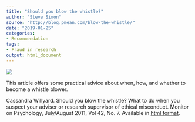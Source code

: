 ```yaml
---
title: "Should you blow the whistle?"
author: "Steve Simon"
source: "http://blog.pmean.com/blow-the-whistle/"
date: "2019-01-25"
categories:
- Recommendation
tags:
- Fraud in research
output: html_document
---
```


![](http://www.pmean.com/images/19/blow-the-whistle01.png)

<div class="notes">

This article offers some practical advice about when, how, and whether to become a whistle blower.

Cassandra Willyard. Should you blow the whistle? What to do when you suspect your adviser or research supervisor of ethical misconduct. Monitor on Psychology, July/August 2011, Vol 42, No. 7. Available in [html format][wil1].

[wil1]: https://www.apa.org/monitor/2011/07-08/graduate-misconduct.aspx

</div>




